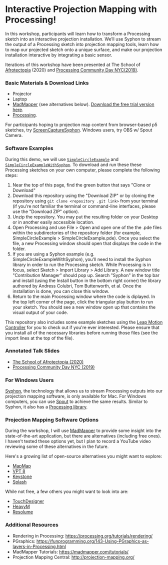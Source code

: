 # Interactive Projection Mapping with Processing!

In this workshop, participants will learn how to transform a Processing sketch into an interactive projection installation. We’ll use Syphon to stream the output of a Processing sketch into projection mapping tools, learn how to map our projected sketch onto a unique surface, and make our projection installation interactive by integrating a basic sensor.

Iterations of this workshop have been presented at The School of [Afrotectopia](https://www.afrotectopia.org/) (2020) and [Processing Community Day NYC(2019)](http://processing.nyc/).

### Basic Materials & Download Links

- Projector
- Laptop
- [MadMapper](https://madmapper.com/madmapper/) (see alternatives below). [Download the free trial version here](https://madmapper.com/try-buy/try-madmapper/).
- [Processing](https://processing.org/download/).

For participants hoping to projection map content from browser-based p5 sketches, try [ScreenCaptureSyphon](http://techlife.sg/ScreenCaptureSyphon/). Windows users, try OBS w/ Spout Camera.

### Software Examples

During this demo, we will use [`SimpleCircleExample`](https://github.com/bomanimc/Interactive-Projection-Mapping-Examples/blob/master/SimpleCircleExample/SimpleCircleExample.pde) and [`SimpleCircleExampleWithSyphon`](https://github.com/bomanimc/Interactive-Projection-Mapping-Examples/blob/master/SimpleCircleExampleWithSyphon/SimpleCircleExampleWithSyphon.pde). To download and run these these Processing sketches on your own computer, please complete the following steps:

1. Near the top of this page, find the green button that says "Clone or Download"
2. Download this repository using the "Download ZIP" or by cloning the repository using `git clone <repository .git link>` from your terminal (if you're not familiar the terminal or command-line interfaces, please use the "Download ZIP" option).
3. Unzip the repository. You may put the resulting folder on your Desktop or in another easily accessible location.
4. Open Processing and use File > Open and open one of the the .pde files within the subdirectories of the repository folder (for example, SimpleCircleExample > SimpleCircleExample.pde). Once you select the file, a new Processing window should open that displays the code in the folder.
5. If you are using a Syphon example (e.g. SimpleCircleExampleWithSyphon), you'll need to install the Syphon library in order to run the Processing sketch. While Processing is in focus, select Sketch > Import Library > Add Library. A new window title "Contribution Manager" should pop up. Search "Syphon" in the top bar and install (using the Install button in the bottom right corner) the library authored by Andress Colubri, Tom Butterworth, et al. Once the installation is done, you can close this window.
6. Return to the main Processing window where the code is diplayed. In the top left corner of the page, click the triangular play button to run your sketch. You should see a new window open up that contains the visual output of your code.

This repository also includes some example sketches using the [Leap Motion Controller](https://www.ultraleap.com/product/leap-motion-controller/) for you to check out if you're ever interested. Please ensure that you install all of the necessary libraries before running those files (see the import lines at the top of the file).

### Annotated Talk Slides

- [The School of Afrotectopia (2020)](https://docs.google.com/presentation/d/1huLuMwr7kGXJifFZAMnxy4fk89dAXh7JsjT6YsKFPHE/edit?usp=sharing)
- [Processing Community Day NYC (2019)](https://docs.google.com/presentation/d/1GfVKDLk5o_yNBy4mst4nDapCcCRiyqyqsiHV5sRelnk/edit?usp=sharing)

### For Windows Users

[Syphon](http://syphon.v002.info/), the technology that allows us to stream Processing outputs into our projection mapping software, is only available for Mac. For Windows computers, you can use [Spout](http://spout.zeal.co/) to achieve the same results. Similar to Syphon, it also has a [Processing library](https://github.com/leadedge/SpoutProcessing).

### Projection Mapping Software Options

During the workshop, I will use [MadMapper](https://madmapper.com/madmapper/) to provide some insight into the state-of-the-art application, but there are alternatives (including free ones). I haven't tested these options yet, but I plan to record a YouTube video reviewing some of these alternatives in the future.

Here's a growing list of open-source alternatives you might want to explore:

- [MapMap](https://mapmapteam.github.io/)
- [VPT 8](https://hcgilje.wordpress.com/vpt/)
- [Keystone](https://fh-potsdam.github.io/doing-projection-mapping/processing-keystone/)
- [Splash](https://github.com/paperManu/splash)

While not free, a few others you might want to look into are:

- [TouchDesigner](https://www.derivative.ca)
- [HeavyM](https://heavym.net/en/)
- [Resolume](https://resolume.com/)

### Additional Resources

- Rendering in Processing: https://processing.org/tutorials/rendering/
- PGraphics: https://funprogramming.org/143-Using-PGraphics-as-layers-in-Processing.html
- MadMapper Tutorials: https://madmapper.com/tutorials/
- Projection Mapping Central: http://projection-mapping.org/
